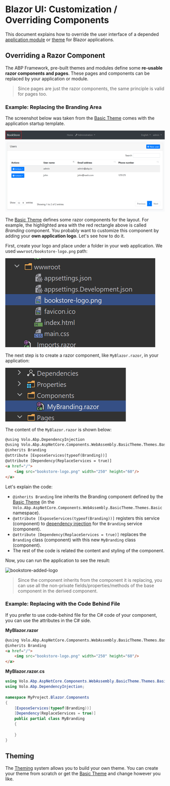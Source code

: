 # Blazor UI: Customization / Overriding Components

This document explains how to override the user interface of a depended [application module](../../Modules/Index.md) or [theme](Theming.md) for Blazor applications.

## Overriding a Razor Component

The ABP Framework, pre-built themes and modules define some **re-usable razor components and pages**. These pages and components can be replaced by your application or module.

> Since pages are just the razor components, the same principle is valid for pages too.

### Example: Replacing the Branding Area

The screenshot below was taken from the [Basic Theme](Basic-Theme.md) comes with the application startup template.

![bookstore-brand-area-highlighted](../../images/bookstore-brand-area-highlighted.png)

The [Basic Theme](Basic-Theme.md) defines some razor components for the layout. For example, the highlighted area with the red rectangle above is called *Branding* component. You probably want to customize this component by adding your **own application logo**. Let's see how to do it.

First, create your logo and place under a folder in your web application. We used `wwwroot/bookstore-logo.png` path:

![bookstore-logo-blazor](../../images/bookstore-logo-blazor.png)

The next step is to create a razor component, like `MyBlazor.razor`, in your application:

![bookstore-logo-blazor](../../images/bookstore-branding-blazor.png)

The content of the `MyBlazor.razor` is shown below:

````html
@using Volo.Abp.DependencyInjection
@using Volo.Abp.AspNetCore.Components.WebAssembly.BasicTheme.Themes.Basic
@inherits Branding
@attribute [ExposeServices(typeof(Branding))]
@attribute [Dependency(ReplaceServices = true)]
<a href="/">
    <img src="bookstore-logo.png" width="250" height="60"/>
</a>
````

Let's explain the code:

* `@inherits Branding` line inherits the Branding component defined by the [Basic Theme](Basic-Theme.md) (in the `Volo.Abp.AspNetCore.Components.WebAssembly.BasicTheme.Themes.Basic` namespace).
* `@attribute [ExposeServices(typeof(Branding))]` registers this service (component) to [dependency injection](../../Dependency-Injection.md) for the `Branding` service (component).
* `@attribute [Dependency(ReplaceServices = true)]` replaces the `Branding` class (component) with this new `MyBranding` class (component).
* The rest of the code is related the content and styling of the component.

Now, you can run the application to see the result:

![bookstore-added-logo](D:/Github/abp/docs/en/images/bookstore-added-logo.png)

> Since the component inherits from the component it is replacing, you can use all the non-private fields/properties/methods of the base component in the derived component.

### Example: Replacing with the Code Behind File

If you prefer to use code-behind file for the C# code of your component, you can use the attributes in the C# side.

**MyBlazor.razor**

````html
@using Volo.Abp.AspNetCore.Components.WebAssembly.BasicTheme.Themes.Basic
@inherits Branding
<a href="/">
    <img src="bookstore-logo.png" width="250" height="60"/>
</a>
````

**MyBlazor.razor.cs**

````csharp
using Volo.Abp.AspNetCore.Components.WebAssembly.BasicTheme.Themes.Basic;
using Volo.Abp.DependencyInjection;

namespace MyProject.Blazor.Components
{
    [ExposeServices(typeof(Branding))]
    [Dependency(ReplaceServices = true)]
    public partial class MyBranding
    {

    }
}
````

## Theming

The [Theming](Theming.md) system allows you to build your own theme. You can create your theme from scratch or get the [Basic Theme](Basic-Theme.md) and change however you like.
